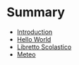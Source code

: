 # Summary

* [Introduction](README.md)
* [Hello World](chapters/hello_world.md)
* [Libretto Scolastico](chapters/libretto_scolastico.md)
* [Meteo](chapters/meteo.md)

